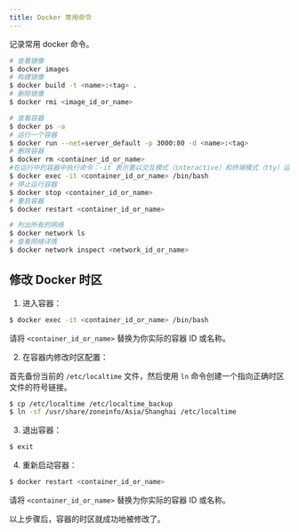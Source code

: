 ```yaml
---
title: Docker 常用命令
---
```


记录常用 docker 命令。

``` bash
# 查看镜像
$ docker images
# 构建镜像
$ docker build -t <name>:<tag> .
# 删除镜像
$ docker rmi <image_id_or_name>

# 查看容器
$ docker ps -a
# 运行一个容器
$ docker run --net=server_default -p 3000:80 -d <name>:<tag>
# 删除容器
$ docker rm <container_id_or_name>
#在运行中的容器中执行命令：-it 表示要以交互模式（interactive）和终端模式（tty）运行容器内的命令
$ docker exec -it <container_id_or_name> /bin/bash
# 停止运行容器
$ docker stop <container_id_or_name>
# 重启容器
$ docker restart <container_id_or_name>

# 列出所有的网络
$ docker network ls
# 查看网络详情
$ docker network inspect <network_id_or_name>
```

## 修改 Docker 时区

1. 进入容器：

```bash
$ docker exec -it <container_id_or_name> /bin/bash
```

请将 `<container_id_or_name>` 替换为你实际的容器 ID 或名称。

2. 在容器内修改时区配置：

首先备份当前的 `/etc/localtime` 文件，然后使用 `ln` 命令创建一个指向正确时区文件的符号链接。

```bash
$ cp /etc/localtime /etc/localtime_backup
$ ln -sf /usr/share/zoneinfo/Asia/Shanghai /etc/localtime
```

3. 退出容器：

``` bash
$ exit
```

4. 重新启动容器：

``` bash
$ docker restart <container_id_or_name>
```

请将 `<container_id_or_name>` 替换为你实际的容器 ID 或名称。

以上步骤后，容器的时区就成功地被修改了。
